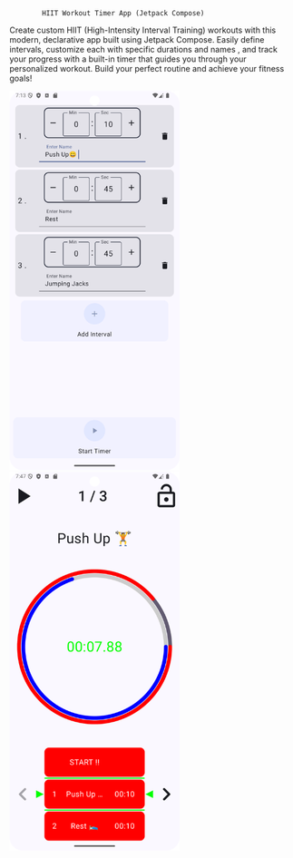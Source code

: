 

            HIIT Workout Timer App (Jetpack Compose)

Create custom HIIT (High-Intensity Interval Training) workouts with this modern, declarative app built using Jetpack Compose. Easily define intervals, 
customize each with specific durations and names , and track your progress with a built-in timer that guides you through your personalized workout. 
Build your perfect routine and achieve your fitness goals!

<img src="Images/412567608-d84609d9-e797-4054-84c6-c8a96513983f.png" width="300" heigth="900">

<img src="Images/412568081-de262a81-f8de-45ce-911e-b69581681d76.png" width="300" heigth="900">
 
